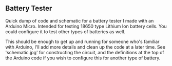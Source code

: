 Battery Tester
--------------

Quick dump of code and schematic for a battery tester I made with an Arduino Micro. Intended for testing 18650 type Lithium Ion battery cells. You could configure it to test other types of batteries as well.

This should be enough to get up and running for someone who's familiar with Arduino, I'll add more details and clean up the code at a later time. See 'schematic.jpg' for constructing the circuit, and the definitions at the top of the Arduino code if you wish to configure this for another type of battery.
